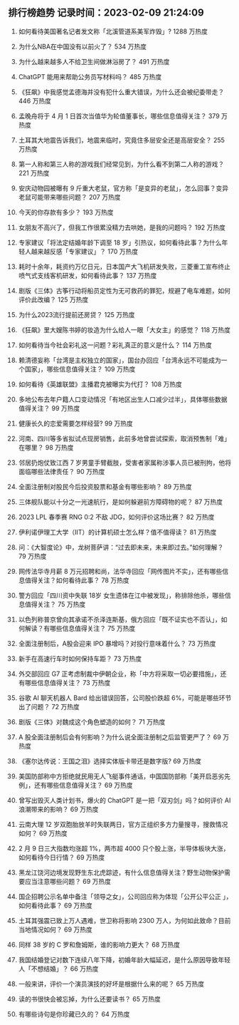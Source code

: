 
## 排行榜趋势 记录时间：2023-02-09 21:24:09
  
  1. 如何看待美国著名记者发文称「北溪管道系美军炸毁」? 1288 万热度
    
  2. 为什么NBA在中国没有以前火了？ 534 万热度
    
  3. 为什么越来越多人不给卫生间做淋浴房了？ 491 万热度
    
  4. ChatGPT 能用来帮助公务员写材料吗？ 485 万热度
    
  5. 《狂飙》中我感觉孟德海并没有犯什么重大错误，为什么还会被纪委带走？ 446 万热度
    
  6. 孟晚舟将于 4 月 1 日首次当值华为轮值董事长，哪些信息值得关注？ 379 万热度
    
  7. 土耳其大地震告诉我们，地震来临时，究竟住多层安全还是高层安全？ 255 万热度
    
  8. 第一人称和第三人称的游戏我们经常见到，为什么看不到第二人称的游戏？ 221 万热度
    
  9. 安庆动物园被曝有 9 斤重大老鼠，官方称「是变异的老鼠」，怎么回事？变异老鼠可能带来哪些问题？ 207 万热度
    
  10. 今天的你存款有多少？ 193 万热度
    
  11. 女朋友不高兴了，但我工作很累没精力去哄她，是我的问题吗？ 192 万热度
    
  12. 专家建议「将法定结婚年龄下调至 18 岁」引热议，如何看待此事？为什么年轻人越来越反感「专家建议」？ 170 万热度
    
  13. 耗时十余年，耗资约万亿日元，日本国产大飞机研发失败，三菱重工宣布终止喷气式支线客机研发，如何看待此事？ 137 万热度
    
  14. 剧版《三体》古筝行动将船员定性为无可救药的罪犯，规避了电车难题，如何评价此改编？ 125 万热度
    
  15. 为什么2023流行提前还房贷？ 125 万热度
    
  16. 《狂飙》里大嫂陈书婷的妆造为什么给人一眼「大女主」的感觉？ 118 万热度
    
  17. 如何看待当今社会彩礼这一问题？彩礼真正的意义是什么？ 114 万热度
    
  18. 赖清德妄称「台湾是主权独立的国家」，国台办回应「台湾永远不可能成为一个国家」，哪些信息值得关注？ 109 万热度
    
  19. 如何看待《英雄联盟》主播君克被曝实为代打？ 108 万热度
    
  20. 多地公布去年户籍人口变动情况「有地区出生人口减少过半」，具体哪些数据值得关注？ 99 万热度
    
  21. 健康长久的恋爱需要怎样经营? 99 万热度
    
  22. 河南、四川等多省拟试点现房销售，此前多地曾尝试探索，取消预售制「难」在哪里？ 98 万热度
    
  23. 邻居扔炮仗致江西 7 岁男童手臂截肢，受害者家属称涉事人员已被刑拘，他将面临哪些法律责任？ 90 万热度
    
  24. 全面注册制对股民今后投资股票和基金有哪些影响？ 89 万热度
    
  25. 三体舰队能以十分之一光速航行，是如何躲避前方障碍物的呢？ 87 万热度
    
  26. 2023 LPL 春季赛 RNG 0:2 不敌 JDG，如何评价这场比赛？ 82 万热度
    
  27. 伊利诺伊理工大学（IIT）的计算机硕士怎么样？值不值得读？ 81 万热度
    
  28. 问：《大智度论》中，龙树菩萨讲：“过去即未来，未来即过去。”如何理解？ 79 万热度
    
  29. 网传法华寺月薪 8 万元招聘和尚，法华寺回应「网传图片不实」，还有哪些信息值得关注？如何看待此事？ 78 万热度
    
  30. 警方回应「四川资中失联 18岁 女生遗体在江中被发现」，称排除他杀，哪些信息值得关注？ 75 万热度
    
  31. 以色列称普京曾向其承诺不杀泽连斯基，俄方回应「既不证实也不否认」，如何解读？有哪些信息值得关注？ 75 万热度
    
  32. 全面注册制后，A股会迎来 IPO 暴增吗？对投行意味着什么？ 73 万热度
    
  33. 新手在高速行车时如何保持车距？ 73 万热度
    
  34. 外交部回应 G7 正考虑制裁中伊朝企业，称「中方将采取一切必要措施」，还有哪些信息值得关注？ 73 万热度
    
  35. 谷歌 AI 聊天机器人 Bard 给出错误回答，公司股价跌超 6%，可能是哪些环节出了问题？ 72 万热度
    
  36. 剧版《三体》对魏成这个角色塑造的如何？ 71 万热度
    
  37. A 股全面注册制后会有何影响？为什么说全面注册制之后监管更严了？ 69 万热度
    
  38. 《塞尔达传说：王国之泪》选择实体版卡带还是数字版? 69 万热度
    
  39. 美国防部称中方拒绝就民用无人飞艇事件通话，中国国防部称「美开启恶劣先例」，还有哪些信息值得关注？ 69 万热度
    
  40. 曾写出毁灭人类计划书，爆火的 ChatGPT 是一把「双刃剑」吗？如何评价 AI 浪潮带来的影响？ 69 万热度
    
  41. 云南大理 12 岁双胞胎放羊时失联两日，官方正组织多方力量搜寻，搜救情况如何？ 69 万热度
    
  42. 2 月 9 日三大指数均涨超 1%，两市超 4000 只个股上涨，半导体板块大涨，如何看待今日行情？ 69 万热度
    
  43. 黑龙江饶河边境发现野生东北虎踪迹，有什么信息值得关注？野生动物保护需要应当注意哪些问题？ 69 万热度
    
  44. 国企招聘公示名单中备注「领导之女」，公司回应称为体现「公开公平公正 」，如何看待此事？ 69 万热度
    
  45. 土耳其强震已致上万人遇难，世卫称将影响 2300 万人，为何如此致命？目前当地情况如何？ 69 万热度
    
  46. 同样 38 岁的 C 罗和詹姆斯，谁的影响力更大？ 68 万热度
    
  47. 我国结婚登记对数下连续八年下降，初婚年龄大幅延迟，是什么原因导致年轻人「不想结婚」？ 66 万热度
    
  48. 一般来讲，评价一个演员演技的好坏是根据什么来的呢？ 65 万热度
    
  49. 读的书很快会被忘掉，为什么还要读书？ 65 万热度
    
  50. 有哪些诗句是你珍藏已久的？ 64 万热度
    